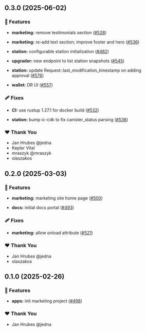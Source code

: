 ## 0.3.0 (2025-06-02)


### 🚀 Features

- **marketing:** remove testimonials section ([#528](https://github.com/dfinity/orbit/pull/528))

- **marketing:** re-add text section; improve footer and hero ([#536](https://github.com/dfinity/orbit/pull/536))

- **station:** configurable station initialization ([#482](https://github.com/dfinity/orbit/pull/482))

- **upgrader:** new endpoint to list station snapshots ([#545](https://github.com/dfinity/orbit/pull/545))

- **station:** update Request::last_modification_timestamp on adding approval ([#576](https://github.com/dfinity/orbit/pull/576))

- **wallet:** DR UI ([#557](https://github.com/dfinity/orbit/pull/557))


### 🩹 Fixes

- **CI:** use rustup 1.27.1 for docker build ([#532](https://github.com/dfinity/orbit/pull/532))

- **station:** bump ic-cdk to fix canister_status parsing ([#538](https://github.com/dfinity/orbit/pull/538))


### ❤️  Thank You

- Jan Hrubes @jedna
- Kepler Vital
- mraszyk @mraszyk
- olaszakos

## 0.2.0 (2025-03-03)


### 🚀 Features

- **marketing:** marketing site home page ([#500](https://github.com/dfinity/orbit/pull/500))

- **docs:** initial docs portal ([#493](https://github.com/dfinity/orbit/pull/493))


### 🩹 Fixes

- **marketing:** allow onload attribute ([#521](https://github.com/dfinity/orbit/pull/521))


### ❤️  Thank You

- Jan Hrubes @jedna
- olaszakos

## 0.1.0 (2025-02-26)


### 🚀 Features

- **apps:** init marketing project ([#498](https://github.com/dfinity/orbit/pull/498))


### ❤️  Thank You

- Jan Hrubes @jedna